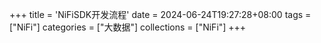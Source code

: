 +++
title = 'NiFiSDK开发流程'
date = 2024-06-24T19:27:28+08:00
tags = ["NiFi"]
categories = ["大数据"]
collections = ["NiFi"]
+++
